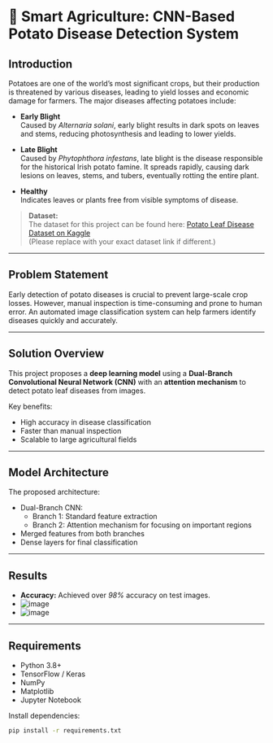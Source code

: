 # 🌱 Smart Agriculture: CNN-Based Potato Disease Detection System

## Introduction

Potatoes are one of the world’s most significant crops, but their production is threatened by various diseases, leading to yield losses and economic damage for farmers. The major diseases affecting potatoes include:

- **Early Blight**  
  Caused by *Alternaria solani*, early blight results in dark spots on leaves and stems, reducing photosynthesis and leading to lower yields.

- **Late Blight**  
  Caused by *Phytophthora infestans*, late blight is the disease responsible for the historical Irish potato famine. It spreads rapidly, causing dark lesions on leaves, stems, and tubers, eventually rotting the entire plant.

- **Healthy**  
  Indicates leaves or plants free from visible symptoms of disease.

> **Dataset:**  
> The dataset for this project can be found here: [Potato Leaf Disease Dataset on Kaggle](https://www.kaggle.com/datasets/arjuntejaswi/plant-village)  
> (Please replace with your exact dataset link if different.)

---

## Problem Statement

Early detection of potato diseases is crucial to prevent large-scale crop losses. However, manual inspection is time-consuming and prone to human error. An automated image classification system can help farmers identify diseases quickly and accurately.

---

## Solution Overview

This project proposes a **deep learning model** using a **Dual-Branch Convolutional Neural Network (CNN)** with an **attention mechanism** to detect potato leaf diseases from images.

Key benefits:

- High accuracy in disease classification
- Faster than manual inspection
- Scalable to large agricultural fields

---

## Model Architecture

The proposed architecture:

- Dual-Branch CNN:
  - Branch 1: Standard feature extraction
  - Branch 2: Attention mechanism for focusing on important regions
- Merged features from both branches
- Dense layers for final classification

---

## Results

- **Accuracy:** Achieved over *98%* accuracy on test images.
- ![image](https://github.com/user-attachments/assets/789f2914-4fe0-470e-a746-48504659372c)
- ![image](https://github.com/user-attachments/assets/8effb36a-84d3-4956-967d-dacc003d1a69)

 


---

## Requirements

- Python 3.8+
- TensorFlow / Keras
- NumPy
- Matplotlib
- Jupyter Notebook

Install dependencies:

```bash
pip install -r requirements.txt
